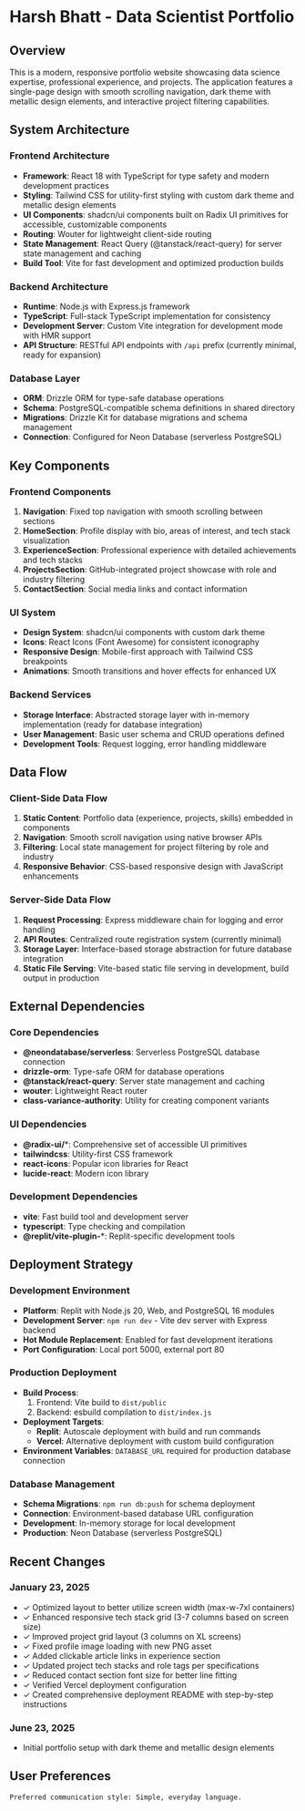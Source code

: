 # Harsh Bhatt - Data Scientist Portfolio

## Overview

This is a modern, responsive portfolio website showcasing data science expertise, professional experience, and projects. The application features a single-page design with smooth scrolling navigation, dark theme with metallic design elements, and interactive project filtering capabilities.

## System Architecture

### Frontend Architecture
- **Framework**: React 18 with TypeScript for type safety and modern development practices
- **Styling**: Tailwind CSS for utility-first styling with custom dark theme and metallic design elements
- **UI Components**: shadcn/ui components built on Radix UI primitives for accessible, customizable components
- **Routing**: Wouter for lightweight client-side routing
- **State Management**: React Query (@tanstack/react-query) for server state management and caching
- **Build Tool**: Vite for fast development and optimized production builds

### Backend Architecture
- **Runtime**: Node.js with Express.js framework
- **TypeScript**: Full-stack TypeScript implementation for consistency
- **Development Server**: Custom Vite integration for development mode with HMR support
- **API Structure**: RESTful API endpoints with `/api` prefix (currently minimal, ready for expansion)

### Database Layer
- **ORM**: Drizzle ORM for type-safe database operations
- **Schema**: PostgreSQL-compatible schema definitions in shared directory
- **Migrations**: Drizzle Kit for database migrations and schema management
- **Connection**: Configured for Neon Database (serverless PostgreSQL)

## Key Components

### Frontend Components
1. **Navigation**: Fixed top navigation with smooth scrolling between sections
2. **HomeSection**: Profile display with bio, areas of interest, and tech stack visualization
3. **ExperienceSection**: Professional experience with detailed achievements and tech stacks
4. **ProjectsSection**: GitHub-integrated project showcase with role and industry filtering
5. **ContactSection**: Social media links and contact information

### UI System
- **Design System**: shadcn/ui components with custom dark theme
- **Icons**: React Icons (Font Awesome) for consistent iconography
- **Responsive Design**: Mobile-first approach with Tailwind CSS breakpoints
- **Animations**: Smooth transitions and hover effects for enhanced UX

### Backend Services
- **Storage Interface**: Abstracted storage layer with in-memory implementation (ready for database integration)
- **User Management**: Basic user schema and CRUD operations defined
- **Development Tools**: Request logging, error handling middleware

## Data Flow

### Client-Side Data Flow
1. **Static Content**: Portfolio data (experience, projects, skills) embedded in components
2. **Navigation**: Smooth scroll navigation using native browser APIs
3. **Filtering**: Local state management for project filtering by role and industry
4. **Responsive Behavior**: CSS-based responsive design with JavaScript enhancements

### Server-Side Data Flow
1. **Request Processing**: Express middleware chain for logging and error handling
2. **API Routes**: Centralized route registration system (currently minimal)
3. **Storage Layer**: Interface-based storage abstraction for future database integration
4. **Static File Serving**: Vite-based static file serving in development, build output in production

## External Dependencies

### Core Dependencies
- **@neondatabase/serverless**: Serverless PostgreSQL database connection
- **drizzle-orm**: Type-safe ORM for database operations
- **@tanstack/react-query**: Server state management and caching
- **wouter**: Lightweight React router
- **class-variance-authority**: Utility for creating component variants

### UI Dependencies
- **@radix-ui/***: Comprehensive set of accessible UI primitives
- **tailwindcss**: Utility-first CSS framework
- **react-icons**: Popular icon libraries for React
- **lucide-react**: Modern icon library

### Development Dependencies
- **vite**: Fast build tool and development server
- **typescript**: Type checking and compilation
- **@replit/vite-plugin-***: Replit-specific development tools

## Deployment Strategy

### Development Environment
- **Platform**: Replit with Node.js 20, Web, and PostgreSQL 16 modules
- **Development Server**: `npm run dev` - Vite dev server with Express backend
- **Hot Module Replacement**: Enabled for fast development iterations
- **Port Configuration**: Local port 5000, external port 80

### Production Deployment
- **Build Process**: 
  1. Frontend: Vite build to `dist/public`
  2. Backend: esbuild compilation to `dist/index.js`
- **Deployment Targets**: 
  - **Replit**: Autoscale deployment with build and run commands
  - **Vercel**: Alternative deployment with custom build configuration
- **Environment Variables**: `DATABASE_URL` required for production database connection

### Database Management
- **Schema Migrations**: `npm run db:push` for schema deployment
- **Connection**: Environment-based database URL configuration
- **Development**: In-memory storage for local development
- **Production**: Neon Database (serverless PostgreSQL)

## Recent Changes

### January 23, 2025
- ✓ Optimized layout to better utilize screen width (max-w-7xl containers)
- ✓ Enhanced responsive tech stack grid (3-7 columns based on screen size)
- ✓ Improved project grid layout (3 columns on XL screens)
- ✓ Fixed profile image loading with new PNG asset
- ✓ Added clickable article links in experience section
- ✓ Updated project tech stacks and role tags per specifications
- ✓ Reduced contact section font size for better line fitting
- ✓ Verified Vercel deployment configuration
- ✓ Created comprehensive deployment README with step-by-step instructions

### June 23, 2025
- Initial portfolio setup with dark theme and metallic design elements

## User Preferences

```
Preferred communication style: Simple, everyday language.
```